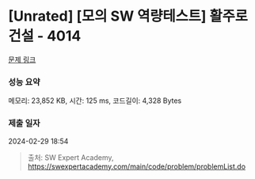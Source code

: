 # [Unrated] [모의 SW 역량테스트] 활주로 건설 - 4014 

[문제 링크](https://swexpertacademy.com/main/code/problem/problemDetail.do?contestProbId=AWIeW7FakkUDFAVH) 

### 성능 요약

메모리: 23,852 KB, 시간: 125 ms, 코드길이: 4,328 Bytes

### 제출 일자

2024-02-29 18:54



> 출처: SW Expert Academy, https://swexpertacademy.com/main/code/problem/problemList.do